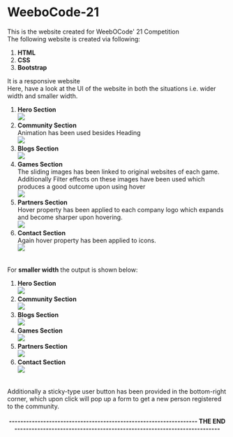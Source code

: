 # WeeboCode-21
This is the website created for WeebOCode' 21 Competition<br>
The following website is created via following:
<ol>
  <li><strong>HTML</strong></li>
  <li><strong>CSS</strong></li>
  <li><strong>Bootstrap</strong></li>
</ol> 
It is a responsive website<br>
Here, have a look at the UI of the website in both the situations i.e. wider width and smaller width.<br>
<ol>
  <li><strong>Hero Section</strong><br>
    <img src="https://user-images.githubusercontent.com/83291010/123553550-6c303980-d799-11eb-8e0e-d144697dfbfb.JPG"></li>
  <li><strong>Community Section</strong><br>Animation has been used besides Heading<br>
    <img src="https://user-images.githubusercontent.com/83291010/123553720-9f26fd00-d79a-11eb-805d-1beffbbc963b.JPG"></li>
  <li><strong>Blogs Section</strong><br>
    <img src="https://user-images.githubusercontent.com/83291010/123553722-a0582a00-d79a-11eb-88a3-ab2cf9424b4e.JPG"></li>
  <li><strong>Games Section</strong><br>The sliding images has been linked to original websites of each game. Additionally Filter effects on these images have been used which produces a good outcome upon using hover<br>
    <img src="https://user-images.githubusercontent.com/83291010/123553723-a0f0c080-d79a-11eb-8725-60e431a31438.JPG"></li>
  <li><strong>Partners Section</strong><br>Hover property has been applied to each company logo which expands and become sharper upon hovering.<br>
    <img src="https://user-images.githubusercontent.com/83291010/123553724-a1895700-d79a-11eb-9ac6-55d6b33eb7e0.JPG"></li>
  <li><strong>Contact Section</strong><br>Again hover property has been applied to icons.<br>
    <img src="https://user-images.githubusercontent.com/83291010/123553725-a1895700-d79a-11eb-82a3-a743bac060bf.JPG"></li>
</ol>

<br>
For <strong>smaller width</strong> the output is shown below:
<ol>
  <li><strong>Hero Section</strong><br>
    <img src="https://user-images.githubusercontent.com/83291010/123553645-10b27b80-d79a-11eb-9bca-512715350329.JPG"></li>
  <li><strong>Community Section</strong><br>
    <img src="https://user-images.githubusercontent.com/83291010/123553660-2d4eb380-d79a-11eb-899e-406c6f21e762.JPG"></li>
  <li><strong>Blogs Section</strong><br>
    <img src="https://user-images.githubusercontent.com/83291010/123553656-2aec5980-d79a-11eb-831a-695bcc9a468b.JPG"></li>
  <li><strong>Games Section</strong><br>
    <img src="https://user-images.githubusercontent.com/83291010/123553657-2c1d8680-d79a-11eb-89bb-22aa368d38a8.JPG"></li>
  <li><strong>Partners Section</strong><br>
    <img src="https://user-images.githubusercontent.com/83291010/123553658-2cb61d00-d79a-11eb-8986-5c0e8e46c1ab.JPG"></li>
  <li><strong>Contact Section</strong><br>
    <img src="https://user-images.githubusercontent.com/83291010/123553659-2cb61d00-d79a-11eb-86a6-98452c3c78a3.JPG"></li>
</ol>  
<br>
Additionally a sticky-type user button has been provided in the bottom-right corner, which upon click will pop up a form to get a new person registered to the community.
<br><br>
<center><strong>------------------------------------------------------------------ THE END ------------------------------------------------------------------------</strong></center>
